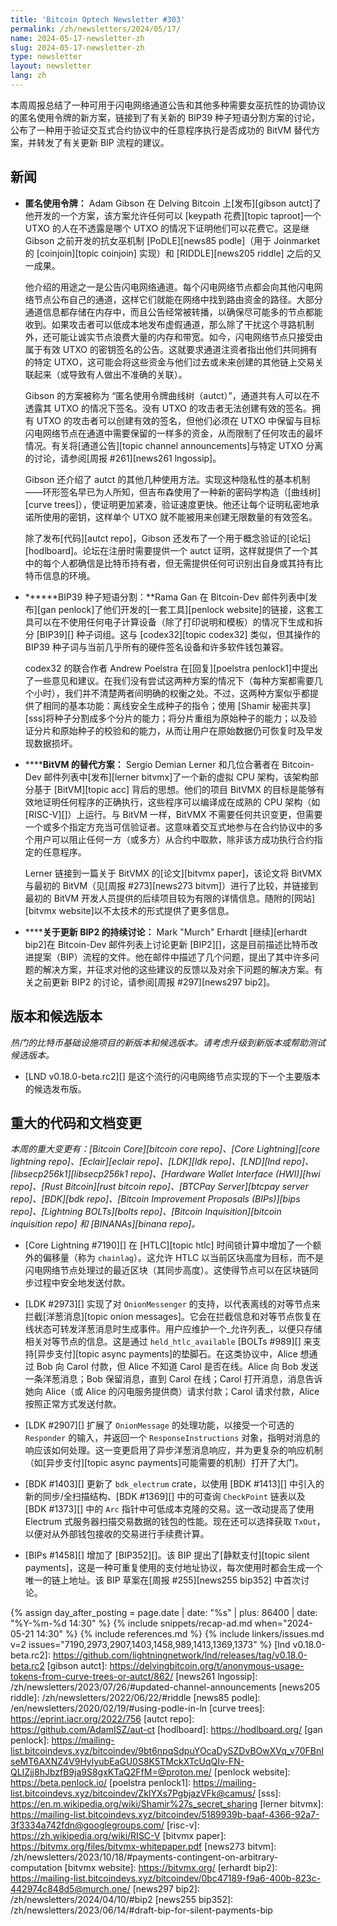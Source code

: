 ```yaml
---
title: 'Bitcoin Optech Newsletter #303'
permalink: /zh/newsletters/2024/05/17/
name: 2024-05-17-newsletter-zh
slug: 2024-05-17-newsletter-zh
type: newsletter
layout: newsletter
lang: zh
---
```

本周周报总结了一种可用于闪电网络通道公告和其他多种需要女巫抗性的协调协议的匿名使用令牌的新方案，链接到了有关新的 BIP39 种子短语分割方案的讨论，公布了一种用于验证交互式合约协议中的任意程序执行是否成功的 BitVM 替代方案，并转发了有关更新 BIP 流程的建议。

## 新闻

- **<!--Anonymous-usage-tokens-->匿名使用令牌：** Adam Gibson 在 Delving Bitcoin 上[发布][gibson autct]了他开发的一个方案，该方案允许任何可以 [keypath 花费][topic taproot]一个 UTXO 的人在不透露是哪个 UTXO 的情况下证明他们可以花费它。这是继 Gibson 之前开发的抗女巫机制 [PoDLE][news85 podle]（用于 Joinmarket 的 [coinjoin][topic coinjoin] 实现）和 [RIDDLE][news205 riddle] 之后的又一成果。

  他介绍的用途之一是公告闪电网络通道。每个闪电网络节点都会向其他闪电网络节点公布自己的通道，这样它们就能在网络中找到路由资金的路径。大部分通道信息都存储在内存中，而且公告经常被转播，以确保尽可能多的节点都能收到。如果攻击者可以低成本地发布虚假通道，那么除了干扰这个寻路机制外，还可能让诚实节点浪费大量的内存和带宽。如今，闪电网络节点只接受由属于有效 UTXO 的密钥签名的公告。<!-- 忽略这段描述的细节，因为当前的闪电网络协议仅要求 P2WSH 的 UTXO -->这就要求通道注资者指出他们共同拥有的特定 UTXO，这可能会将这些资金与他们过去或未来创建的其他链上交易关联起来（或导致有人做出不准确的关联）。

  Gibson 的方案被称为 “匿名使用令牌曲线树（autct）”，通道共有人可以在不透露其 UTXO 的情况下签名。没有 UTXO 的攻击者无法创建有效的签名。拥有 UTXO 的攻击者可以创建有效的签名，但他们必须在 UTXO 中保留与目标闪电网络节点在通道中需要保留的一样多的资金，从而限制了任何攻击的最坏情况。有关将[通道公告][topic channel announcements]与特定 UTXO 分离的讨论，请参阅[周报 #261][news261 lngossip]。

  Gibson 还介绍了 autct 的其他几种使用方法。实现这种隐私性的基本机制——环形签名早已为人所知，但吉布森使用了一种新的密码学构造（[曲线树][curve trees]），使证明更加紧凑，验证速度更快。他还让每个证明私密地承诺所使用的密钥，这样单个 UTXO 就不能被用来创建无限数量的有效签名。

  除了发布[代码][autct repo]，Gibson 还发布了一个用于概念验证的[论坛][hodlboard]。论坛在注册时需要提供一个 autct 证明，这样就提供了一个其中的每个人都确信是比特币持有者，但无需提供任何可识别出自身或其持有比特币信息的环境。

- **<!--bip39-seed-phrase-splitting-->****BIP39 种子短语分割：**Rama Gan 在 Bitcoin-Dev 邮件列表中[发布][gan penlock]了他们开发的[一套工具][penlock website]的链接，这套工具可以在不使用任何电子计算设备（除了打印说明和模板）的情况下生成和拆分 [BIP39][] 种子词组。这与 [codex32][topic codex32] 类似，但其操作的 BIP39 种子词与当前几乎所有的硬件签名设备和许多软件钱包兼容。

  codex32 的联合作者 Andrew Poelstra 在[回复][poelstra penlock1]中提出了一些意见和建议。在我们没有尝试这两种方案的情况下（每种方案都需要几个小时），我们并不清楚两者间明确的权衡之处。不过，这两种方案似乎都提供了相同的基本功能：离线安全生成种子的指令；使用 [Shamir 秘密共享][sss]将种子分割成多个分片的能力；将分片重组为原始种子的能力；以及验证分片和原始种子的校验和的能力，从而让用户在原始数据仍可恢复时及早发现数据损坏。

- **<!--alternative-to-bitvm-->****BitVM 的替代方案：** Sergio Demian Lerner 和几位合著者在 Bitcoin-Dev 邮件列表中[发布][lerner bitvmx]了一个新的虚拟 CPU 架构，该架构部分基于 [BitVM][topic acc] 背后的思想。他们的项目 BitVMX 的目标是能够有效地证明任何程序的正确执行，这些程序可以编译成在成熟的 CPU 架构（如 [RISC-V][]）上运行。与 BitVM 一样，BitVMX 不需要任何共识变更，但需要一个或多个指定方充当可信验证者。这意味着交互式地参与在合约协议中的多个用户可以阻止任何一方（或多方）从合约中取款，除非该方成功执行合约指定的任意程序。

  Lerner 链接到一篇关于 BitVMX 的[论文][bitvmx paper]，该论文将 BitVMX 与最初的 BitVM（见[周报 #273][news273 bitvm]）进行了比较，并链接到最初的 BitVM 开发人员提供的后续项目较为有限的详情信息。随附的[网站][bitvmx website]以不太技术的形式提供了更多信息。

- **<!--continued-discussion-about-updating-bip2-->****关于更新 BIP2 的持续讨论：** Mark "Murch" Erhardt [继续][erhardt bip2]在 Bitcoin-Dev 邮件列表上讨论更新 [BIP2][]，这是目前描述比特币改进提案（BIP）流程的文件。他在邮件中描述了几个问题，提出了其中许多问题的解决方案，并征求对他的这些建议的反馈以及对余下问题的解决方案。有关之前更新 BIP2 的讨论，请参阅[周报 #297][news297 bip2]。

## 版本和候选版本

*热门的比特币基础设施项目的新版本和候选版本。请考虑升级到新版本或帮助测试候选版本。*

- [LND v0.18.0-beta.rc2][] 是这个流行的闪电网络节点实现的下一个主要版本的候选发布版。

## 重大的代码和文档变更

_本周的重大变更有：[Bitcoin Core][bitcoin core repo]、[Core Lightning][core lightning repo]、[Eclair][eclair repo]、[LDK][ldk repo]、[LND][lnd repo]、[libsecp256k1][libsecp256k1 repo]、[Hardware Wallet Interface (HWI)][hwi repo]、[Rust Bitcoin][rust bitcoin repo]、[BTCPay Server][btcpay server repo]、[BDK][bdk repo]、[Bitcoin Improvement Proposals (BIPs)][bips repo]、[Lightning BOLTs][bolts repo]、[Bitcoin Inquisition][bitcoin inquisition repo] 和 [BINANAs][binana repo]。_

- [Core Lightning #7190][] 在 [HTLC][topic htlc] 时间锁计算中增加了一个额外的偏移量（称为 `chainlag`）。这允许 HTLC 以当前区块高度为目标，而不是闪电网络节点处理过的最近区块（其同步高度）。这使得节点可以在区块链同步过程中安全地发送付款。

- [LDK #2973][] 实现了对 `OnionMessenger` 的支持，以代表离线的对等节点来拦截[洋葱消息][topic onion messages]。它会在拦截信息和对等节点恢复在线状态可转发洋葱消息时生成事件。用户应维护一个_允许列表_，以便只存储相关对等节点的信息。这是通过 `held_htlc_available` [BOLTs #989][] 来支持[异步支付][topic async payments]的垫脚石。在这类协议中，Alice 想通过 Bob 向 Carol 付款，但 Alice 不知道 Carol 是否在线。Alice 向 Bob 发送一条洋葱消息；Bob 保留消息，直到 Carol 在线；Carol 打开消息，消息告诉她向 Alice（或 Alice 的闪电服务提供商）请求付款；Carol 请求付款，Alice 按照正常方式发送付款。

- [LDK #2907][] 扩展了 `OnionMessage` 的处理功能，以接受一个可选的 `Responder` 的输入，并返回一个 `ResponseInstructions` 对象，指明对消息的响应该如何处理。这一变更启用了异步洋葱消息响应，并为更复杂的响应机制（如[异步支付][topic async payments]可能需要的机制）打开了大门。

- [BDK #1403][] 更新了 `bdk_electrum` crate，以使用 [BDK #1413][] 中引入的新的同步/全扫描结构、[BDK #1369][] 中的可查询 `CheckPoint` 链表以及 [BDK #1373][] 中的 `Arc` 指针中可低成本克隆的交易。这一改动提高了使用 Electrum 式服务器扫描交易数据的钱包的性能。现在还可以选择获取 `TxOut`，以便对从外部钱包接收的交易进行手续费计算。

- [BIPs #1458][] 增加了 [BIP352][]。该 BIP 提出了[静默支付][topic silent payments]，这是一种可重复使用的支付地址协议，每次使用时都会生成一个唯一的链上地址。该 BIP 草案在[周报 #255][news255 bip352] 中首次讨论。

{% assign day_after_posting = page.date | date: "%s" | plus: 86400 | date: "%Y-%m-%d 14:30" %}
{% include snippets/recap-ad.md when="2024-05-21 14:30" %}
{% include references.md %}
{% include linkers/issues.md v=2 issues="7190,2973,2907,1403,1458,989,1413,1369,1373" %}
[lnd v0.18.0-beta.rc2]: https://github.com/lightningnetwork/lnd/releases/tag/v0.18.0-beta.rc2
[gibson autct]: https://delvingbitcoin.org/t/anonymous-usage-tokens-from-curve-trees-or-autct/862/
[news261 lngossip]: /zh/newsletters/2023/07/26/#updated-channel-announcements
[news205 riddle]: /zh/newsletters/2022/06/22/#riddle
[news85 podle]: /en/newsletters/2020/02/19/#using-podle-in-ln
[curve trees]: https://eprint.iacr.org/2022/756
[autct repo]: https://github.com/AdamISZ/aut-ct
[hodlboard]: https://hodlboard.org/
[gan penlock]: https://mailing-list.bitcoindevs.xyz/bitcoindev/9bt6npqSdpuYOcaDySZDvBOwXVq_v70FBnIseMT6AXNZ4V9HylyubEaGU0S8K5TMckXTcUqQIv-FN-QLIZjj8hJbzfB9ja9S8gxKTaQ2FfM=@proton.me/
[penlock website]: https://beta.penlock.io/
[poelstra penlock1]: https://mailing-list.bitcoindevs.xyz/bitcoindev/ZkIYXs7PgbjazVFk@camus/
[sss]: https://en.m.wikipedia.org/wiki/Shamir%27s_secret_sharing
[lerner bitvmx]: https://mailing-list.bitcoindevs.xyz/bitcoindev/5189939b-baaf-4366-92a7-3f3334a742fdn@googlegroups.com/
[risc-v]: https://zh.wikipedia.org/wiki/RISC-V
[bitvmx paper]: https://bitvmx.org/files/bitvmx-whitepaper.pdf
[news273 bitvm]: /zh/newsletters/2023/10/18/#payments-contingent-on-arbitrary-computation
[bitvmx website]: https://bitvmx.org/
[erhardt bip2]: https://mailing-list.bitcoindevs.xyz/bitcoindev/0bc47189-f9a6-400b-823c-442974c848d5@murch.one/
[news297 bip2]: /zh/newsletters/2024/04/10/#bip2
[news255 bip352]: /zh/newsletters/2023/06/14/#draft-bip-for-silent-payments-bip
